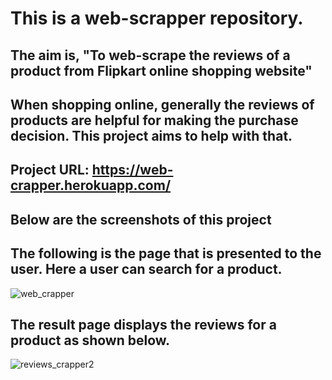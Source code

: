 # This is a web-scrapper repository.
## The aim is, "To web-scrape the reviews of a product from Flipkart online shopping website"
## When shopping online, generally the reviews of products are helpful for making the purchase decision. This project aims to help with that.

## Project URL: https://web-crapper.herokuapp.com/ 

## Below are the screenshots of this project
## The following is the page that is presented to the user. Here a user can search for a product.
![web_crapper](https://user-images.githubusercontent.com/62827061/134805599-e3c6ecaf-03e1-4cd2-b400-7f426953306b.JPG)
## The result page displays the reviews for a product as shown below.
![reviews_crapper2](https://user-images.githubusercontent.com/62827061/134805879-d2265333-a97e-47a3-815e-2b1ed0893642.JPG)


